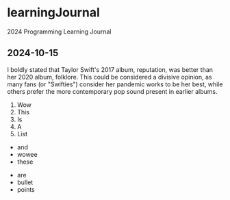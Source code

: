 # learningJournal

2024 Programming Learning Journal

## 2024-10-15

I boldly stated that Taylor Swift's 2017 album, reputation, was better than her 2020 album, folklore. This could be considered a divisive opinion, as many fans (or "Swifties") consider her pandemic works to be her best, while others prefer the more contemporary pop sound present in earlier albums.

1. Wow
2. This
3. Is
4. A
5. List

* and
* wowee
* these
- are
- bullet
- points

